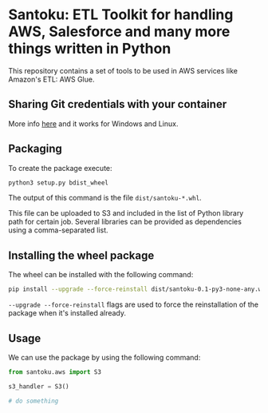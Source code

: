 # Santoku: ETL Toolkit for handling AWS, Salesforce and many more things written in Python

This repository contains a set of tools to be used in AWS services like Amazon's ETL: AWS Glue.

## Sharing Git credentials with your container

More info [here](https://code.visualstudio.com/docs/remote/containers#_using-ssh-keys) and it works for Windows and Linux.

## Packaging

To create the package execute:

```bash
python3 setup.py bdist_wheel
```

The output of this command is the file `dist/santoku-*.whl`.

This file can be uploaded to S3 and included in the list of Python library path for certain job. Several libraries can be provided as dependencies using a comma-separated list.

## Installing the wheel package

The wheel can be installed with the following command:

```bash
pip install --upgrade --force-reinstall dist/santoku-0.1-py3-none-any.whl
```

`--upgrade --force-reinstall` flags are used to force the reinstallation of the package when it's installed already.

## Usage

We can use the package by using the following command:

```python
from santoku.aws import S3

s3_handler = S3()

# do something
```

